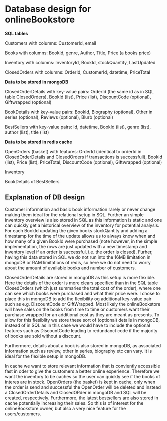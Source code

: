 # Database design for onlineBookstore

**SQL tables**

Customers with columns: CustomerId, email

Books with columns: BookId, genre, Author, Title, Price (a books price)

Inventory with columns: InventoryId, BookId, stockQuantity, LastUpdated

ClosedOrders with columns: OrderId, CustomerId, datetime, PriceTotal

**Data to be stored in mongoDB**

ClosedOrderDetails with key-value pairs: OrderId (the same id as in SQL table ClosedOrders), BookId (list), Price (list), DiscountCode (optional), Giftwrapped (optional)

BookDetails with key-value pairs: BookId, Biography (optional), Other in series (optional), Reviews (optional), Blurb (optional)

BestSellers with key-value pairs: Id, datetime, BookId (list), genre (list), author (list), title (list)

**Data to be stored in redis cache**

OpenOrders (basket) with features: OrderId (identical to orderId in ClosedOrderDetails and ClosedOrders if transactions is successfull), BookId (list), Price (list), PriceTotal, DiscountCode (optional), Giftwrapped (optional)

Inventory

BookDetails of BestSellers

## Explanation of DB design
Customer information and basic book information rarely or never change making them ideal for the relational setup in SQL. Further an simple inventory overview is also stored in SQL as this information is static and one can quickly get a historical overview of the inventory for potential analysis. For each BookId updating the given books stockQantity and adding a timestamp for the time of the update allows us to always know when and how many of a given BookId were purchased (note however, in the simple implementation, the rows are just updated with a new timestamp and inventory level if an order is successful, i.e. the order is closed).
Furher, having this data stored in SQL we do not run into the 16MB limitation in mongoDB or RAM limitations of redis, so here we do not need to worry about the amount of available books and number of customers.

ClosedOrderDetails are stored in mongoDB as this setup is more flexible. Here the details of the order is more clears specified than in the SQL table ClosedOrders (which just summaries the total cost of the order), where one can see which books were purchased and what their price were. I chose to place this in mongoDB to add the flexibility og additional key-value pair such as e.g. DiscountCode or GiftWrapped. Most likely the onlineBookstore will have sales on the books from time to time or customers want their purchase wrapped for an additional cost as they are meant as presents. To allow for this flesiblity we store these sort of (optional) details in mongoDB, instead of in SQL as in this case we would have to include the optional features such as DiscountCode leading to redundanct code if the majority of books are sold without a discount.

Furthermore, details about a book is also stored in mongoDB, as associated information such as review, other in series, biography etc can vary. It is ideal for the flexible setup in mongoDB.

In cache we want to store relevant information that is conviently accessible fast in oder to give the customers a better online experience. Therefore we want the inventory to be caches so the user can quickly see if the books of interes are in stock. OpenOrders (the basket) is kept in cache, only when the order is send and successful the OpenOrder will be deleted and instead a ClosedOrderDetails and ClosedORder in mongoDB and SQL will be created, respectively. Furthermore, the latest bestsellers are also stored in cache potentially increasing their sales. So this is of interest for the onlineBookstore owner, but also a very nice feature for the users/customers.
